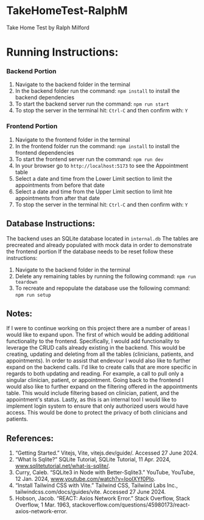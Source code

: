# TakeHomeTest-RalphM
Take Home Test by Ralph Milford

# Running Instructions:
### Backend Portion
1. Navigate to the backend folder in the terminal
2. In the backend folder run the command: ```npm install``` to install the backend dependencies
3. To start the backend server run the command: ```npm run start```
4. To stop the server in the terminal hit: ```Ctrl-C``` and then confirm with: ```Y```
### Frontend Portion
1. Navigate to the frontend folder in the terminal
2. In the frontend folder run the command: ```npm install``` to install the frontend dependencies
3. To start the frontend server run the command: ```npm run dev```
4. In your browser go to ```http://localhost:5173``` to see the Appointment table
5. Select a date and time from the Lower Limit section to limit the appointments from before that date
6. Select a date and time from the Upper Limit section to limit hte appointments from after that date
7. To stop the server in the terminal hit: ```Ctrl-C``` and then confirm with: ```Y```

## Database Instructions:
The backend uses an SQLite database located in ```internal.db```
The tables are precreated and already populated with mock data in order to demonstrate the frontend portion
If the database needs to be reset follow these instructions:
1. Navigate to the backend folder in the terminal
2. Delete any remaining tables by running the following command: ```npm run teardown```
3. To recreate and repopulate the database use the following command: ```npm run setup```

## Notes:
If I were to continue working on this project there are a number of areas I would like to expand upon. The first of which would be adding additional functionality to the frontend. Specifically, I would add functionality to leverage the CRUD calls already existing in the backend. This would be creating, updating and deleting from all the tables (clinicians, patients, and appointments). In order to assist that endevour I would also like to further expand on the backend calls. I'd like to create calls that are more specific in regards to both updating and reading. For example, a call to pull only a singular clinician, patient, or appointment. Going back to the frontend I would also like to further expand on the filtering offered in the appointments table. This would include filtering based on clinician, patient, and the appointment's status. Lastly, as this is an internal tool I would like to implement login system to ensure that only authorized users would have access. This would be done to protect the privacy of both clinicians and patients.

## References:
1. “Getting Started.” Vitejs, Vite, vitejs.dev/guide/. Accessed 27 June 2024. 
2. “What Is Sqlite?” SQLite Tutorial, SQLite Tutorial, 11 Apr. 2024, www.sqlitetutorial.net/what-is-sqlite/. 
3. Curry, Caleb. “SQLite3 in Node with Better-Sqlite3.” YouTube, YouTube, 12 Jan. 2024, www.youtube.com/watch?v=IooIXYf0PIo. 
4. “Install Tailwind CSS with Vite.” Tailwind CSS, Tailwind Labs Inc., tailwindcss.com/docs/guides/vite. Accessed 27 June 2024. 
5. Hobson, Jacob. “REACT: Axios Network Error.” Stack Overflow, Stack Overflow, 1 Mar. 1963, stackoverflow.com/questions/45980173/react-axios-network-error. 
